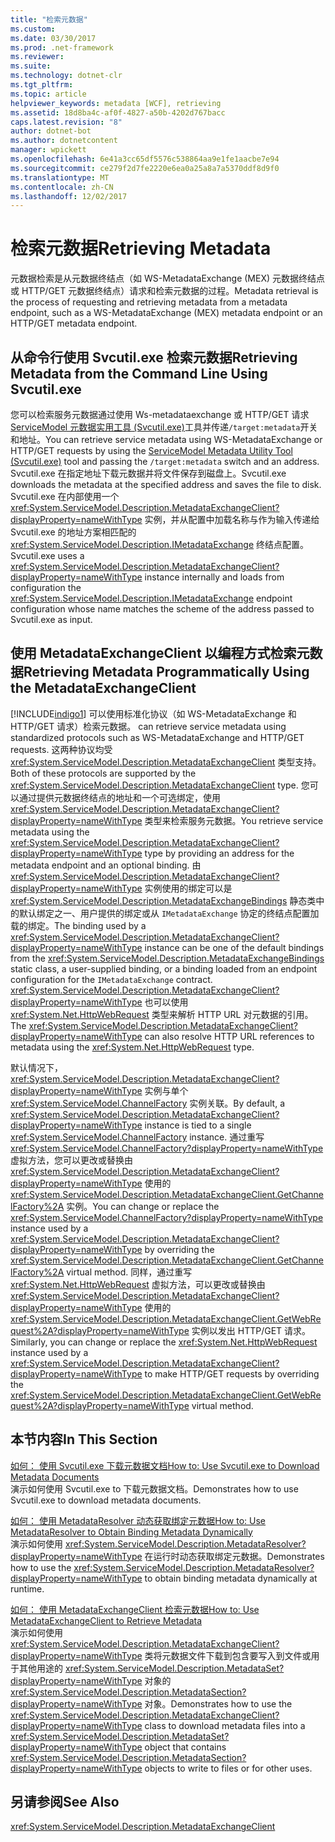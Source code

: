 ```yaml
---
title: "检索元数据"
ms.custom: 
ms.date: 03/30/2017
ms.prod: .net-framework
ms.reviewer: 
ms.suite: 
ms.technology: dotnet-clr
ms.tgt_pltfrm: 
ms.topic: article
helpviewer_keywords: metadata [WCF], retrieving
ms.assetid: 18d8ba4c-af0f-4827-a50b-4202d767bacc
caps.latest.revision: "8"
author: dotnet-bot
ms.author: dotnetcontent
manager: wpickett
ms.openlocfilehash: 6e41a3cc65df5576c538864aa9e1fe1aacbe7e94
ms.sourcegitcommit: ce279f2d7fe2220e6ea0a25a8a7a5370ddf8d9f0
ms.translationtype: MT
ms.contentlocale: zh-CN
ms.lasthandoff: 12/02/2017
---
```

# <a name="retrieving-metadata"></a><span data-ttu-id="11870-102">检索元数据</span><span class="sxs-lookup"><span data-stu-id="11870-102">Retrieving Metadata</span></span>
<span data-ttu-id="11870-103">元数据检索是从元数据终结点（如 WS-MetadataExchange (MEX) 元数据终结点或 HTTP/GET 元数据终结点）请求和检索元数据的过程。</span><span class="sxs-lookup"><span data-stu-id="11870-103">Metadata retrieval is the process of requesting and retrieving metadata from a metadata endpoint, such as a WS-MetadataExchange (MEX) metadata endpoint or an HTTP/GET metadata endpoint.</span></span>  
  
## <a name="retrieving-metadata-from-the-command-line-using-svcutilexe"></a><span data-ttu-id="11870-104">从命令行使用 Svcutil.exe 检索元数据</span><span class="sxs-lookup"><span data-stu-id="11870-104">Retrieving Metadata from the Command Line Using Svcutil.exe</span></span>  
 <span data-ttu-id="11870-105">您可以检索服务元数据通过使用 Ws-metadataexchange 或 HTTP/GET 请求[ServiceModel 元数据实用工具 (Svcutil.exe)](../../../../docs/framework/wcf/servicemodel-metadata-utility-tool-svcutil-exe.md)工具并传递`/target:metadata`开关和地址。</span><span class="sxs-lookup"><span data-stu-id="11870-105">You can retrieve service metadata using WS-MetadataExchange or HTTP/GET requests by using the [ServiceModel Metadata Utility Tool (Svcutil.exe)](../../../../docs/framework/wcf/servicemodel-metadata-utility-tool-svcutil-exe.md) tool and passing the `/target:metadata` switch and an address.</span></span> <span data-ttu-id="11870-106">Svcutil.exe 在指定地址下载元数据并将文件保存到磁盘上。</span><span class="sxs-lookup"><span data-stu-id="11870-106">Svcutil.exe downloads the metadata at the specified address and saves the file to disk.</span></span> <span data-ttu-id="11870-107">Svcutil.exe 在内部使用一个 <xref:System.ServiceModel.Description.MetadataExchangeClient?displayProperty=nameWithType> 实例，并从配置中加载名称与作为输入传递给 Svcutil.exe 的地址方案相匹配的 <xref:System.ServiceModel.Description.IMetadataExchange> 终结点配置。</span><span class="sxs-lookup"><span data-stu-id="11870-107">Svcutil.exe uses a <xref:System.ServiceModel.Description.MetadataExchangeClient?displayProperty=nameWithType> instance internally and loads from configuration the <xref:System.ServiceModel.Description.IMetadataExchange> endpoint configuration whose name matches the scheme of the address passed to Svcutil.exe as input.</span></span>  
  
## <a name="retrieving-metadata-programmatically-using-the-metadataexchangeclient"></a><span data-ttu-id="11870-108">使用 MetadataExchangeClient 以编程方式检索元数据</span><span class="sxs-lookup"><span data-stu-id="11870-108">Retrieving Metadata Programmatically Using the MetadataExchangeClient</span></span>  
 [!INCLUDE[indigo1](../../../../includes/indigo1-md.md)]<span data-ttu-id="11870-109"> 可以使用标准化协议（如 WS-MetadataExchange 和 HTTP/GET 请求）检索元数据。</span><span class="sxs-lookup"><span data-stu-id="11870-109"> can retrieve service metadata using standardized protocols such as WS-MetadataExchange and HTTP/GET requests.</span></span> <span data-ttu-id="11870-110">这两种协议均受 <xref:System.ServiceModel.Description.MetadataExchangeClient> 类型支持。</span><span class="sxs-lookup"><span data-stu-id="11870-110">Both of these protocols are supported by the <xref:System.ServiceModel.Description.MetadataExchangeClient> type.</span></span> <span data-ttu-id="11870-111">您可以通过提供元数据终结点的地址和一个可选绑定，使用 <xref:System.ServiceModel.Description.MetadataExchangeClient?displayProperty=nameWithType> 类型来检索服务元数据。</span><span class="sxs-lookup"><span data-stu-id="11870-111">You retrieve service metadata using the <xref:System.ServiceModel.Description.MetadataExchangeClient?displayProperty=nameWithType> type by providing an address for the metadata endpoint and an optional binding.</span></span> <span data-ttu-id="11870-112">由 <xref:System.ServiceModel.Description.MetadataExchangeClient?displayProperty=nameWithType> 实例使用的绑定可以是 <xref:System.ServiceModel.Description.MetadataExchangeBindings> 静态类中的默认绑定之一、用户提供的绑定或从 `IMetadataExchange` 协定的终结点配置加载的绑定。</span><span class="sxs-lookup"><span data-stu-id="11870-112">The binding used by a <xref:System.ServiceModel.Description.MetadataExchangeClient?displayProperty=nameWithType> instance can be one of the default bindings from the <xref:System.ServiceModel.Description.MetadataExchangeBindings> static class, a user-supplied binding, or a binding loaded from an endpoint configuration for the `IMetadataExchange` contract.</span></span> <span data-ttu-id="11870-113"><xref:System.ServiceModel.Description.MetadataExchangeClient?displayProperty=nameWithType> 也可以使用 <xref:System.Net.HttpWebRequest> 类型来解析 HTTP URL 对元数据的引用。</span><span class="sxs-lookup"><span data-stu-id="11870-113">The <xref:System.ServiceModel.Description.MetadataExchangeClient?displayProperty=nameWithType> can also resolve HTTP URL references to metadata using the <xref:System.Net.HttpWebRequest> type.</span></span>  
  
 <span data-ttu-id="11870-114">默认情况下，<xref:System.ServiceModel.Description.MetadataExchangeClient?displayProperty=nameWithType> 实例与单个 <xref:System.ServiceModel.ChannelFactory> 实例关联。</span><span class="sxs-lookup"><span data-stu-id="11870-114">By default, a <xref:System.ServiceModel.Description.MetadataExchangeClient?displayProperty=nameWithType> instance is tied to a single <xref:System.ServiceModel.ChannelFactory> instance.</span></span> <span data-ttu-id="11870-115">通过重写 <xref:System.ServiceModel.ChannelFactory?displayProperty=nameWithType> 虚拟方法，您可以更改或替换由 <xref:System.ServiceModel.Description.MetadataExchangeClient?displayProperty=nameWithType> 使用的 <xref:System.ServiceModel.Description.MetadataExchangeClient.GetChannelFactory%2A> 实例。</span><span class="sxs-lookup"><span data-stu-id="11870-115">You can change or replace the <xref:System.ServiceModel.ChannelFactory?displayProperty=nameWithType> instance used by a <xref:System.ServiceModel.Description.MetadataExchangeClient?displayProperty=nameWithType> by overriding the <xref:System.ServiceModel.Description.MetadataExchangeClient.GetChannelFactory%2A> virtual method.</span></span> <span data-ttu-id="11870-116">同样，通过重写 <xref:System.Net.HttpWebRequest> 虚拟方法，可以更改或替换由 <xref:System.ServiceModel.Description.MetadataExchangeClient?displayProperty=nameWithType> 使用的 <xref:System.ServiceModel.Description.MetadataExchangeClient.GetWebRequest%2A?displayProperty=nameWithType> 实例以发出 HTTP/GET 请求。</span><span class="sxs-lookup"><span data-stu-id="11870-116">Similarly, you can change or replace the <xref:System.Net.HttpWebRequest> instance used by a <xref:System.ServiceModel.Description.MetadataExchangeClient?displayProperty=nameWithType> to make HTTP/GET requests by overriding the <xref:System.ServiceModel.Description.MetadataExchangeClient.GetWebRequest%2A?displayProperty=nameWithType> virtual method.</span></span>  
  
## <a name="in-this-section"></a><span data-ttu-id="11870-117">本节内容</span><span class="sxs-lookup"><span data-stu-id="11870-117">In This Section</span></span>  
 [<span data-ttu-id="11870-118">如何： 使用 Svcutil.exe 下载元数据文档</span><span class="sxs-lookup"><span data-stu-id="11870-118">How to: Use Svcutil.exe to Download Metadata Documents</span></span>](../../../../docs/framework/wcf/feature-details/how-to-use-svcutil-exe-to-download-metadata-documents.md)  
 <span data-ttu-id="11870-119">演示如何使用 Svcutil.exe to 下载元数据文档。</span><span class="sxs-lookup"><span data-stu-id="11870-119">Demonstrates how to use Svcutil.exe to download metadata documents.</span></span>  
  
 [<span data-ttu-id="11870-120">如何： 使用 MetadataResolver 动态获取绑定元数据</span><span class="sxs-lookup"><span data-stu-id="11870-120">How to: Use MetadataResolver to Obtain Binding Metadata Dynamically</span></span>](../../../../docs/framework/wcf/feature-details/how-to-use-metadataresolver-to-obtain-binding-metadata-dynamically.md)  
 <span data-ttu-id="11870-121">演示如何使用 <xref:System.ServiceModel.Description.MetadataResolver?displayProperty=nameWithType> 在运行时动态获取绑定元数据。</span><span class="sxs-lookup"><span data-stu-id="11870-121">Demonstrates how to use the <xref:System.ServiceModel.Description.MetadataResolver?displayProperty=nameWithType> to obtain binding metadata dynamically at runtime.</span></span>  
  
 [<span data-ttu-id="11870-122">如何： 使用 MetadataExchangeClient 检索元数据</span><span class="sxs-lookup"><span data-stu-id="11870-122">How to: Use MetadataExchangeClient to Retrieve Metadata</span></span>](../../../../docs/framework/wcf/feature-details/how-to-use-metadataexchangeclient-to-retrieve-metadata.md)  
 <span data-ttu-id="11870-123">演示如何使用 <xref:System.ServiceModel.Description.MetadataExchangeClient?displayProperty=nameWithType> 类将元数据文件下载到包含要写入到文件或用于其他用途的 <xref:System.ServiceModel.Description.MetadataSet?displayProperty=nameWithType> 对象的 <xref:System.ServiceModel.Description.MetadataSection?displayProperty=nameWithType> 对象。</span><span class="sxs-lookup"><span data-stu-id="11870-123">Demonstrates how to use the <xref:System.ServiceModel.Description.MetadataExchangeClient?displayProperty=nameWithType> class to download metadata files into a <xref:System.ServiceModel.Description.MetadataSet?displayProperty=nameWithType> object that contains <xref:System.ServiceModel.Description.MetadataSection?displayProperty=nameWithType> objects to write to files or for other uses.</span></span>  
  
## <a name="see-also"></a><span data-ttu-id="11870-124">另请参阅</span><span class="sxs-lookup"><span data-stu-id="11870-124">See Also</span></span>  
 <xref:System.ServiceModel.Description.MetadataExchangeClient>
